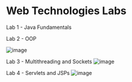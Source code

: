 # Web Technologies Labs

Lab 1 - Java Fundamentals

Lab 2 - OOP

![image](https://user-images.githubusercontent.com/81471488/145077051-c21b0e59-c82a-4383-b791-fde69b7f1efb.png)

Lab 3 - Multithreading and Sockets
![image](https://user-images.githubusercontent.com/81471488/145076990-9a7f1841-7554-4d2f-986e-10dae6a697a8.png)

Lab 4 - Servlets and JSPs
![image](https://user-images.githubusercontent.com/81471488/145077214-dee404b4-295b-4d02-b02a-0aa5a4fd5916.png)
